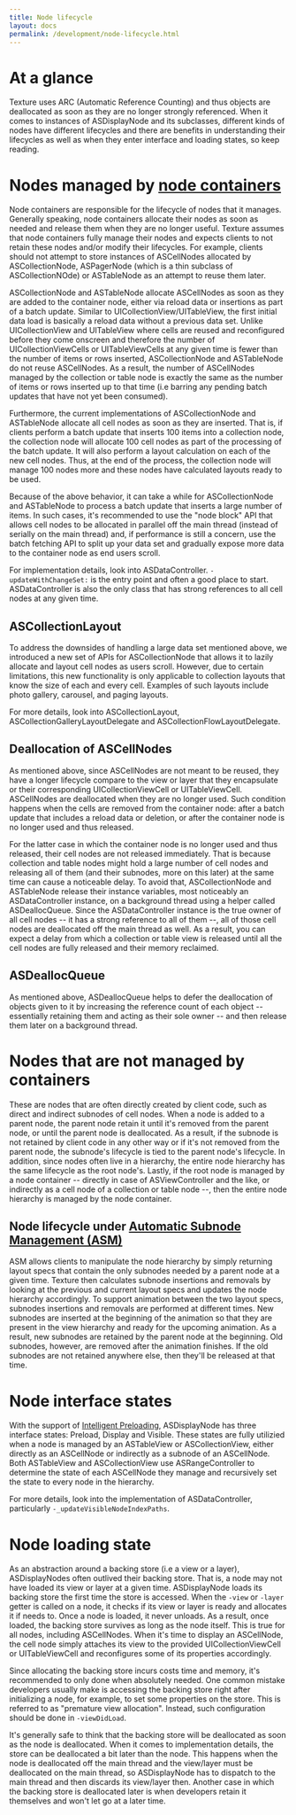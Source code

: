 ```yaml
---
title: Node lifecycle
layout: docs
permalink: /development/node-lifecycle.html
---
```


# At a glance

Texture uses ARC (Automatic Reference Counting) and thus objects are deallocated as soon as they are no longer strongly referenced. When it comes to instances of ASDisplayNode and its subclasses, different kinds of nodes have different lifecycles and there are benefits in understanding their lifecycles as well as when they enter interface and loading states, so keep reading.

# Nodes managed by [node containers](http://texturegroup.org/docs/containers-overview.html)

Node containers are responsible for the lifecycle of nodes that it manages. Generally speaking, node containers allocate their nodes as soon as needed and release them when they are no longer useful. Texture assumes that node containers fully manage their nodes and expects clients to not retain these nodes and/or modify their lifecycles. For example, clients should not attempt to store instances of ASCellNodes allocated by ASCollectionNode, ASPagerNode (which is a thin subclass of ASCollectionNOde) or ASTableNode as an attempt to reuse them later.

ASCollectionNode and ASTableNode allocate ASCellNodes as soon as they are added to the container node, either via reload data or insertions as part of a batch update. Similar to UICollectionView/UITableView, the first initial data load is basically a reload data without a previous data set. Unlike UICollectionView and UITableView where cells are reused and reconfigured before they come onscreen and therefore the number of UICollectionViewCells or UITableViewCells at any given time is fewer than the number of items or rows inserted, ASCollectionNode and ASTableNode do not reuse ASCellNodes. As a result, the number of ASCellNodes managed by the collection or table node is exactly the same as the number of items or rows inserted up to that time (i.e barring any pending batch updates that have not yet been consumed).

Furthermore, the current implementations of ASCollectionNode and ASTableNode allocate all cell nodes as soon as they are inserted. That is, if clients perform a batch update that inserts 100 items into a collection node, the collection node will allocate 100 cell nodes as part of the processing of the batch update. It will also perform a layout calculation on each of the new cell nodes. Thus, at the end of the process, the collection node will manage 100 nodes more and these nodes have calculated layouts ready to be used.

Because of the above behavior, it can take a while for ASCollectionNode and ASTableNode to process a batch update that inserts a large number of items. In such cases, it's recommended to use the "node block" API that allows cell nodes to be allocated in parallel off the main thread (instead of serially on the main thread) and, if performance is still a concern, use the batch fetching API to split up your data set and gradually expose more data to the container node as end users scroll.

For implementation details, look into ASDataController. `-updateWithChangeSet:` is the entry point and often a good place to start. ASDataController is also the only class that has strong references to all cell nodes at any given time. 

## ASCollectionLayout
To address the downsides of handling a large data set mentioned above, we introduced a new set of APIs for ASCollectionNode that allows it to lazily allocate and layout cell nodes as users scroll. However, due to certain limitations, this new functionality is only applicable to collection layouts that know the size of each and every cell. Examples of such layouts include photo gallery, carousel, and paging layouts.

For more details, look into ASCollectionLayout, ASCollectionGalleryLayoutDelegate and ASCollectionFlowLayoutDelegate.

## Deallocation of ASCellNodes

As mentioned above, since ASCellNodes are not meant to be reused, they have a longer lifecycle compare to the view or layer that they encapsulate or their corresponding UICollectionViewCell or UITableViewCell. ASCellNodes are deallocated when they are no longer used. Such condition happens when the cells are removed from the container node: after a batch update that includes a reload data or deletion, or after the container node is no longer used and thus released.

For the latter case in which the container node is no longer used and thus released, their cell nodes are not released immediately. That is because collection and table nodes might hold a large number of cell nodes and releasing all of them (and their subnodes, more on this later) at the same time can cause a noticeable delay. To avoid that, ASCollectionNode and ASTableNode release their instance variables, most noticeably an ASDataController instance, on a background thread using a helper called ASDeallocQueue. Since the ASDataController instance is the true owner of all cell nodes -- it has a strong reference to all of them --, all of those cell nodes are deallocated off the main thread as well. As a result, you can expect a delay from which a collection or table view is released until all the cell nodes are fully released and their memory reclaimed.

## ASDeallocQueue

As mentioned above, ASDeallocQueue helps to defer the deallocation of objects given to it by increasing the reference count of each object -- essentially retaining them and acting as their sole owner -- and then release them later on a background thread.

# Nodes that are not managed by containers

These are nodes that are often directly created by client code, such as direct and indirect subnodes of cell nodes. When a node is added to a parent node, the parent node retain it until it's removed from the parent node, or until the parent node is deallocated. As a result, if the subnode is not retained by client code in any other way or if it's not removed from the parent node, the subnode's lifecycle is tied to the parent node's lifecycle. In addition, since nodes often live in a hierarchy, the entire node hierarchy has the same lifecycle as the root node's. Lastly, if the root node is managed by a node container -- directly in case of ASViewController and the like, or indirectly as a cell node of a collection or table node --, then the entire node hierarchy is managed by the node container.

## Node lifecycle under [Automatic Subnode Management (ASM)](http://texturegroup.org/docs/automatic-subnode-mgmt.html)

ASM allows clients to manipulate the node hierarchy by simply returning layout specs that contain the only subnodes needed by a parent node at a given time. Texture then calculates subnode insertions and removals by looking at the previous and current layout specs and updates the node hierarchy accordingly. To support animation between the two layout specs, subnodes insertions and removals are performed at different times. New subnodes are inserted at the beginning of the animation so that they are present in the view hierarchy and ready for the upcoming animation. As a result, new subnodes are retained by the parent node at the beginning. Old subnodes, however, are removed after the animation finishes. If the old subnodes are not retained anywhere else, then they'll be released at that time.

# Node interface states

With the support of [Intelligent Preloading](http://texturegroup.org/docs/intelligent-preloading.html), ASDisplayNode has three interface states: Preload, Display and Visible. These states are fully utilizied when a node is managed by an ASTableView or ASCollectionView, either directly as an ASCellNode or indirectly as a subnode of an ASCellNode. Both ASTableView and ASCollectionView use ASRangeController to determine the state of each ASCellNode they manage and recursively set the state to every node in the hierarchy. 

For more details, look into the implementation of ASDataController, particularly `-_updateVisibleNodeIndexPaths`.

# Node loading state

As an abstraction around a backing store (i.e a view or a layer), ASDisplayNodes often outlived their backing store. That is, a node may not have loaded its view or layer at a given time. ASDisplayNode loads its backing store the first time the store is accessed. When the `-view` or `-layer` getter is called on a node, it checks if its view or layer is ready and allocates it if needs to. Once a node is loaded, it never unloads. As a result, once loaded, the backing store survives as long as the node itself. This is true for all nodes, including ASCellNodes. When it's time to display an ASCellNode, the cell node simply attaches its view to the provided UICollectionViewCell or UITableViewCell and reconfigures some of its properties accordingly.

Since allocating the backing store incurs costs time and memory, it's recommended to only done when absolutely needed. One common mistake developers usually make is accessing the backing store right after initializing a node, for example, to set some properties on the store. This is referred to as "premature view allocation". Instead, such configuration should be done in `-viewDidLoad`.

It's generally safe to think that the backing store will be deallocated as soon as the node is deallocated. When it comes to implementation details, the store can be deallocated a bit later than the node. This happens when the node is deallocated off the main thread and the view/layer must be deallocated on the main thread, so ASDisplayNode has to dispatch to the main thread and then discards its view/layer then. Another case in which the backing store is deallocated later is when developers retain it themselves and won't let go at a later time.
